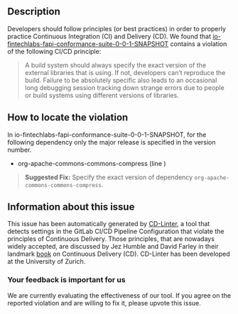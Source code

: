
## Description
Developers should follow principles (or best practices) in order to properly practice Continuous Integration (CI) and Delivery (CD).
We found that [io-fintechlabs-fapi-conformance-suite-0-0-1-SNAPSHOT](https://gitlab.com/fintechlabs/fapi-conformance-suite/blob/master/.gitlab-ci.yml) contains a violation of the following CI/CD principle:

> A build system should always specify the exact version of the external libraries that is using.
If not, developers can’t reproduce the build. Failure to be absolutely specific also leads to an occasional long debugging session tracking down strange errors due to people or build systems using different versions of libraries.

## How to locate the violation

In io-fintechlabs-fapi-conformance-suite-0-0-1-SNAPSHOT, for the following dependency only the major release is specified in the version number.

* org-apache-commons-commons-compress (line )

> **Suggested Fix:** Specify the exact version of dependency `org-apache-commons-commons-compress`.

## Information about this issue

This issue has been automatically generated by [CD-Linter](https://gitlab.com/Jancso/configuration-analytics), a tool that detects settings in the GitLab CI/CD Pipeline Configuration that violate the principles of Continuous Delivery. Those principles, that are nowadays widely accepted, are discussed by Jez Humble and David Farley in their landmark [book](https://www.oreilly.com/library/view/continuous-delivery-reliable/9780321670250/) on Continuous Delivery (CD). CD-Linter has been developed at the University of Zurich.

### Your feedback is important for us
We are currently evaluating the effectiveness of our tool. If you agree on the reported violation and are willing to fix it, please upvote this issue.